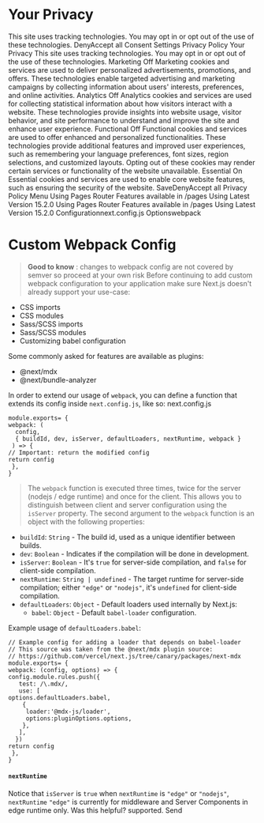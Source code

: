 # Your Privacy
This site uses tracking technologies. You may opt in or opt out of the use of these technologies.
DenyAccept all
Consent Settings
Privacy Policy
Your Privacy
This site uses tracking technologies. You may opt in or opt out of the use of these technologies.
Marketing
Off
Marketing cookies and services are used to deliver personalized advertisements, promotions, and offers. These technologies enable targeted advertising and marketing campaigns by collecting information about users' interests, preferences, and online activities. 
Analytics
Off
Analytics cookies and services are used for collecting statistical information about how visitors interact with a website. These technologies provide insights into website usage, visitor behavior, and site performance to understand and improve the site and enhance user experience.
Functional
Off
Functional cookies and services are used to offer enhanced and personalized functionalities. These technologies provide additional features and improved user experiences, such as remembering your language preferences, font sizes, region selections, and customized layouts. Opting out of these cookies may render certain services or functionality of the website unavailable.
Essential
On
Essential cookies and services are used to enable core website features, such as ensuring the security of the website. 
SaveDenyAccept all
Privacy Policy
Menu
Using Pages Router
Features available in /pages
Using Latest Version
15.2.0
Using Pages Router
Features available in /pages
Using Latest Version
15.2.0
Configurationnext.config.js Optionswebpack
# Custom Webpack Config
> **Good to know** : changes to webpack config are not covered by semver so proceed at your own risk
Before continuing to add custom webpack configuration to your application make sure Next.js doesn't already support your use-case:
  * CSS imports
  * CSS modules
  * Sass/SCSS imports
  * Sass/SCSS modules
  * Customizing babel configuration


Some commonly asked for features are available as plugins:
  * @next/mdx
  * @next/bundle-analyzer


In order to extend our usage of `webpack`, you can define a function that extends its config inside `next.config.js`, like so:
next.config.js
```
module.exports= {
webpack: (
  config,
  { buildId, dev, isServer, defaultLoaders, nextRuntime, webpack }
 ) => {
// Important: return the modified config
return config
 },
}
```

> The `webpack` function is executed three times, twice for the server (nodejs / edge runtime) and once for the client. This allows you to distinguish between client and server configuration using the `isServer` property.
The second argument to the `webpack` function is an object with the following properties:
  * `buildId`: `String` - The build id, used as a unique identifier between builds.
  * `dev`: `Boolean` - Indicates if the compilation will be done in development.
  * `isServer`: `Boolean` - It's `true` for server-side compilation, and `false` for client-side compilation.
  * `nextRuntime`: `String | undefined` - The target runtime for server-side compilation; either `"edge"` or `"nodejs"`, it's `undefined` for client-side compilation.
  * `defaultLoaders`: `Object` - Default loaders used internally by Next.js: 
    * `babel`: `Object` - Default `babel-loader` configuration.


Example usage of `defaultLoaders.babel`:
```
// Example config for adding a loader that depends on babel-loader
// This source was taken from the @next/mdx plugin source:
// https://github.com/vercel/next.js/tree/canary/packages/next-mdx
module.exports= {
webpack: (config, options) => {
config.module.rules.push({
   test: /\.mdx/,
   use: [
options.defaultLoaders.babel,
    {
     loader:'@mdx-js/loader',
     options:pluginOptions.options,
    },
   ],
  })
return config
 },
}
```

#### `nextRuntime`
Notice that `isServer` is `true` when `nextRuntime` is `"edge"` or `"nodejs"`, `nextRuntime` `"edge"` is currently for middleware and Server Components in edge runtime only.
Was this helpful?
supported.
Send
